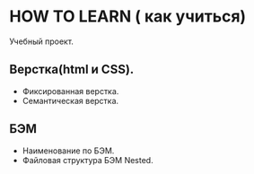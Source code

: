 # HOW TO LEARN ( как учиться)
 Учебный проект.

## Верстка(html и CSS).
- Фиксированная верстка.
- Семантическая верстка.

## БЭМ
- Наименование по БЭМ.
- Файловая структура БЭМ Nested.

